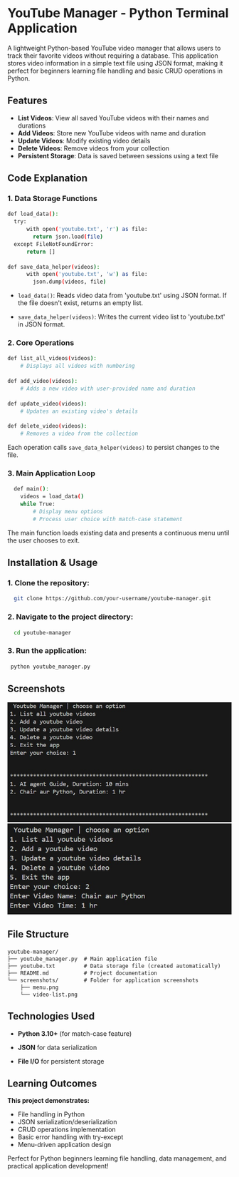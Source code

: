 
# YouTube Manager - Python Terminal Application

A lightweight Python-based YouTube video manager that allows users to track their favorite videos without requiring a database. This application stores video information in a simple text file using JSON format, making it perfect for beginners learning file handling and basic CRUD operations in Python.




## Features

- **List Videos**: View all saved YouTube videos with their names and durations
- **Add Videos**: Store new YouTube videos with name and duration
- **Update Videos**: Modify existing video details
- **Delete Videos**: Remove videos from your collection
- **Persistent Storage**: Data is saved between sessions using a text file



## Code Explanation

### 1. Data Storage Functions

```bash
def load_data():
  try:
      with open('youtube.txt', 'r') as file:
        return json.load(file)
  except FileNotFoundError:
      return []
    
def save_data_helper(videos):
      with open('youtube.txt', 'w') as file:
        json.dump(videos, file)
```
- ```load_data()```: Reads video data from 'youtube.txt' using JSON format. If the file doesn't exist, returns an empty list.

- ```save_data_helper(videos)```: Writes the current video list to 'youtube.txt' in JSON format.

### 2. Core Operations

```bash
def list_all_videos(videos):
    # Displays all videos with numbering

def add_video(videos):
    # Adds a new video with user-provided name and duration

def update_video(videos):
    # Updates an existing video's details

def delete_video(videos):
    # Removes a video from the collection
```

Each operation calls ```save_data_helper(videos)``` to persist changes to the file.

### 3. Main Application Loop

```bash
  def main():
    videos = load_data()
    while True:
        # Display menu options
        # Process user choice with match-case statement
```
The main function loads existing data and presents a continuous menu until the user chooses to exit.



## Installation & Usage

### 1. Clone the repository:

```bash
  git clone https://github.com/your-username/youtube-manager.git
```
### 2. Navigate to the project directory:


```bash
  cd youtube-manager
```

### 3. Run the application:

```bash
 python youtube_manager.py
```


    
## Screenshots

![Menu Screenshot](WhatsApp%20Image%202025-08-30%20at%2013.26.48_6832b8a1.jpg)
![Video List Screenshot](WhatsApp%20Image%202025-08-30%20at%2013.26.16_09b8a23f.jpg)






## File Structure

```
youtube-manager/
├── youtube_manager.py  # Main application file
├── youtube.txt         # Data storage file (created automatically)
├── README.md           # Project documentation
└── screenshots/        # Folder for application screenshots
    ├── menu.png
    └── video-list.png

```


## Technologies Used

- **Python 3.10+** (for match-case feature)

- **JSON** for data serialization

- **File I/O** for persistent storage

## Learning Outcomes
**This project demonstrates:** 
- File handling in Python
- JSON serialization/deserialization
- CRUD operations implementation
- Basic error handling with try-except
- Menu-driven application design

Perfect for Python beginners learning file handling, data management, and practical application development!
